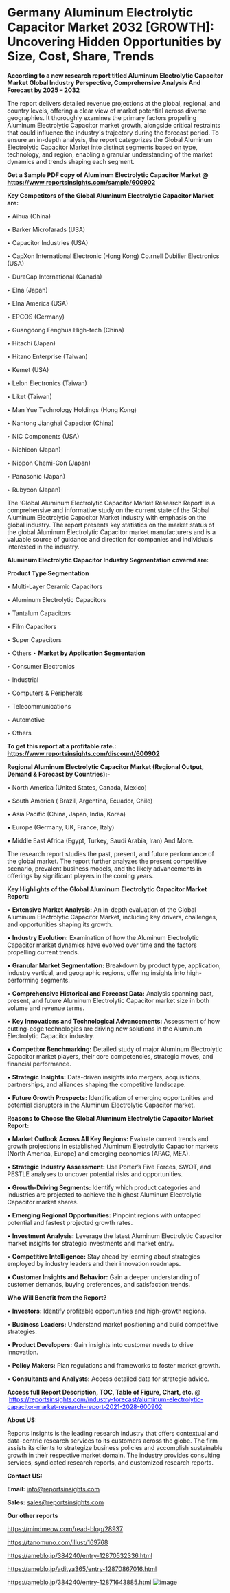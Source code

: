 # Germany Aluminum Electrolytic Capacitor Market 2032 [GROWTH]: Uncovering Hidden Opportunities by Size, Cost, Share, Trends

<strong>According to a new research report titled Aluminum Electrolytic Capacitor Market Global Industry Perspective, Comprehensive Analysis And Forecast by 2025 – 2032</strong>

The report delivers detailed revenue projections at the global, regional, and country levels, offering a clear view of market potential across diverse geographies. It thoroughly examines the primary factors propelling Aluminum Electrolytic Capacitor market growth, alongside critical restraints that could influence the industry's trajectory during the forecast period. To ensure an in-depth analysis, the report categorizes the Global Aluminum Electrolytic Capacitor Market into distinct segments based on type, technology, and region, enabling a granular understanding of the market dynamics and trends shaping each segment.

<strong>Get a Sample PDF copy of Aluminum Electrolytic Capacitor Market </strong><strong>@<a href=https://www.reportsinsights.com/sample/600902 style=color:#0000ff;> https://www.reportsinsights.com/sample/600902</a></strong></font>

<strong>Key Competitors of the Global Aluminum Electrolytic Capacitor Market are:</strong>

‣ Aihua (China)

‣ Barker Microfarads (USA)

‣ Capacitor Industries (USA)

‣ CapXon International Electronic (Hong Kong)
 Co.rnell Dubilier Electronics (USA)

‣ DuraCap International (Canada)

‣ Elna (Japan)

‣ Elna America (USA)

‣ EPCOS (Germany)

‣ Guangdong Fenghua High-tech (China)

‣ Hitachi (Japan)

‣ Hitano Enterprise (Taiwan)

‣ Kemet (USA)

‣ Lelon Electronics (Taiwan)

‣ Liket (Taiwan)

‣ Man Yue Technology Holdings (Hong Kong)

‣ Nantong Jianghai Capacitor (China)

‣ NIC Components (USA)

‣ Nichicon (Japan)

‣ Nippon Chemi-Con (Japan)

‣ Panasonic (Japan)

‣ Rubycon (Japan)

The ‘Global Aluminum Electrolytic Capacitor Market Research Report’ is a comprehensive and informative study on the current state of the Global Aluminum Electrolytic Capacitor Market industry with emphasis on the global industry. The report presents key statistics on the market status of the global Aluminum Electrolytic Capacitor market manufacturers and is a valuable source of guidance and direction for companies and individuals interested in the industry.

<strong>Aluminum Electrolytic Capacitor Industry Segmentation covered are:</strong>

<strong>Product Type Segmentation</strong>

‣ Multi-Layer Ceramic Capacitors

‣ Aluminum Electrolytic Capacitors

‣ Tantalum Capacitors

‣ Film Capacitors

‣ Super Capacitors

‣ Others
‣ 
<strong>Market by Application Segmentation</strong>

‣ Consumer Electronics

‣ Industrial

‣ Computers & Peripherals

‣ Telecommunications

‣ Automotive

‣ Others

<strong>To get this report at a profitable rate.: <a href=https://www.reportsinsights.com/discount/600902 style=color:#0000ff;>https://www.reportsinsights.com/discount/600902</a></strong></font>

<strong>Regional Aluminum Electrolytic Capacitor Market (Regional Output, Demand &amp; Forecast by Countries):-</strong>

• North America (United States, Canada, Mexico)

• South America ( Brazil, Argentina, Ecuador, Chile)

• Asia Pacific (China, Japan, India, Korea)

• Europe (Germany, UK, France, Italy)

• Middle East Africa (Egypt, Turkey, Saudi Arabia, Iran) And More.

The research report studies the past, present, and future performance of the global market. The report further analyzes the present competitive scenario, prevalent business models, and the likely advancements in offerings by significant players in the coming years.

<strong>Key Highlights of the Global Aluminum Electrolytic Capacitor Market Report:</strong>

• <strong>Extensive Market Analysis:</strong> An in-depth evaluation of the Global Aluminum Electrolytic Capacitor Market, including key drivers, challenges, and opportunities shaping its growth.

• <strong>Industry Evolution:</strong> Examination of how the Aluminum Electrolytic Capacitor market dynamics have evolved over time and the factors propelling current trends.

• <strong>Granular Market Segmentation:</strong> Breakdown by product type, application, industry vertical, and geographic regions, offering insights into high-performing segments.

• <strong>Comprehensive Historical and Forecast Data:</strong> Analysis spanning past, present, and future Aluminum Electrolytic Capacitor market size in both volume and revenue terms.

• <strong>Key Innovations and Technological Advancements:</strong> Assessment of how cutting-edge technologies are driving new solutions in the Aluminum Electrolytic Capacitor industry.

• <strong>Competitor Benchmarking:</strong> Detailed study of major Aluminum Electrolytic Capacitor market players, their core competencies, strategic moves, and financial performance.

• <strong>Strategic Insights:</strong> Data-driven insights into mergers, acquisitions, partnerships, and alliances shaping the competitive landscape.

• <strong>Future Growth Prospects:</strong> Identification of emerging opportunities and potential disruptors in the Aluminum Electrolytic Capacitor market.

<strong>Reasons to Choose the Global Aluminum Electrolytic Capacitor Market Report:</strong>

• <strong>Market Outlook Across All Key Regions:</strong> Evaluate current trends and growth projections in established Aluminum Electrolytic Capacitor markets (North America, Europe) and emerging economies (APAC, MEA).

• <strong>Strategic Industry Assessment:</strong> Use Porter’s Five Forces, SWOT, and PESTLE analyses to uncover potential risks and opportunities.

• <strong>Growth-Driving Segments:</strong> Identify which product categories and industries are projected to achieve the highest Aluminum Electrolytic Capacitor market shares.

• <strong>Emerging Regional Opportunities:</strong> Pinpoint regions with untapped potential and fastest projected growth rates.

• <strong>Investment Analysis:</strong> Leverage the latest Aluminum Electrolytic Capacitor market insights for strategic investments and market entry.

• <strong>Competitive Intelligence:</strong> Stay ahead by learning about strategies employed by industry leaders and their innovation roadmaps.

• <strong>Customer Insights and Behavior:</strong> Gain a deeper understanding of customer demands, buying preferences, and satisfaction trends.

<strong>Who Will Benefit from the Report?</strong>

• <strong>Investors:</strong> Identify profitable opportunities and high-growth regions.

• <strong>Business Leaders:</strong> Understand market positioning and build competitive strategies.

• <strong>Product Developers:</strong> Gain insights into customer needs to drive innovation.

• <strong>Policy Makers:</strong> Plan regulations and frameworks to foster market growth.

• <strong>Consultants and Analysts:</strong> Access detailed data for strategic advice.
</ul>
<strong>Access full Report Description, TOC, Table of Figure, Chart, etc. </strong>@  <a href=https://reportsinsights.com/industry-forecast/aluminum-electrolytic-capacitor-market-research-report-2021-2028-600902 style=color:#0000ff;>https://reportsinsights.com/industry-forecast/aluminum-electrolytic-capacitor-market-research-report-2021-2028-600902</a></font>

<strong><strong>About US</strong>:</strong>

Reports Insights is the leading research industry that offers contextual and data-centric research services to its customers across the globe. The firm assists its clients to strategize business policies and accomplish sustainable growth in their respective market domain. The industry provides consulting services, syndicated research reports, and customized research reports.

<strong>Contact US:</strong>

<p class=""""><b>Email:</b> <a href=mailto:info@reportsinsights.com>info@reportsinsights.com</a></p>
<p class=""""><b>Sales:</b> <a href=mailto:sales@reportsinsights.com>sales@reportsinsights.com</a></p>

<strong>Our other reports</strong>

<a href=https://mindmeow.com/read-blog/28937>https://mindmeow.com/read-blog/28937</a>

<a href=https://tanomuno.com/illust/169768>https://tanomuno.com/illust/169768</a>

<a href=https://ameblo.jp/384240/entry-12870532336.html>https://ameblo.jp/384240/entry-12870532336.html</a>

<a href=https://ameblo.jp/aditya365/entry-12870867016.html>https://ameblo.jp/aditya365/entry-12870867016.html</a>

<a href=https://ameblo.jp/384240/entry-12871643885.html>https://ameblo.jp/384240/entry-12871643885.html</a>
![image](https://github.com/user-attachments/assets/6fb3ebcd-e631-482a-9037-90d5864a0aa9)
